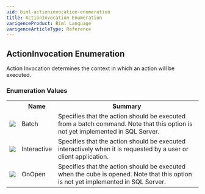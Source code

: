 ```yaml
---
uid: biml-actioninvocation-enumeration
title: ActionInvocation Enumeration
varigenceProduct: Biml Language
varigenceArticleType: Reference
---
```


## ActionInvocation Enumeration<div class="LanguageSummary"><div class ="SummaryItem">Action Invocation determines the context in which an action will be executed.</div></div><div class="EnumValueGroup">### Enumeration Values<table id="EnumValue" class="MemberList"><tbody><tr><th class="MemberTypeIconColumnHeader">&nbsp;</th><th class="MemberNameColumnHeader">Name</th><th class="MemberSummaryColumnHeader">Summary</th></tr><tr class="cd0"><td align="center" class="MemberTypeIcon"><img src="enumValue.png"></img></td><td class="MemberName">Batch</td><td class="MemberSummary"><div class ="SummaryItem">Specifies that the action should be executed from a batch command.  Note that this option is not yet implemented in SQL Server.</div></td></tr><tr class="cd1"><td align="center" class="MemberTypeIcon"><img src="enumValue.png"></img></td><td class="MemberName">Interactive</td><td class="MemberSummary"><div class ="SummaryItem">Specifies that the action should be executed interactively when it is requested by a user or client application.</div></td></tr><tr class="cd0"><td align="center" class="MemberTypeIcon"><img src="enumValue.png"></img></td><td class="MemberName">OnOpen</td><td class="MemberSummary"><div class ="SummaryItem">Specifies that the action should be executed when the cube is opened.  Note that this option is not yet implemented in SQL Server.</div></td></tr></tbody></table></div>
